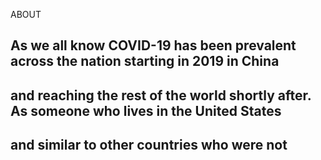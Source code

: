 ABOUT ## As we all know COVID-19 has been prevalent across the nation starting in 2019 in China ## and reaching the rest of the world shortly after. As someone who lives in the United States ## and similar to other countries who were not 